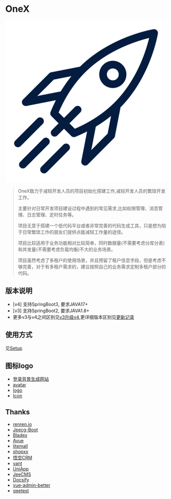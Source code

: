 # OneX
![img](./_media/icon.svg ':size=120x120')

> OneX致力于减轻开发人员的项目初始化搭建工作,减轻开发人员的繁琐开发工作。
> 
> 主要针对日常开发项目建设过程中遇到的常见需求,比如权限管理、消息管理、日志管理、定时任务等。
> 
> 项目无意于搭建一个低代码平台或者非常完善的代码生成工具，只是想为陷于日常繁琐工作的朋友们提供点能减轻工作量的途径。
> 
> 项目比较适用于业务功能相对比较简单，同时数据量(不需要考虑分库分表)和并发量(不需要考虑负载均衡)不大的业务场景。
> 
> 项目虽然考虑了多租户的使用场景，并且预留了租户信息字段，但是考虑不够完善，对于有多租户需求的，建议按照自己的业务需求定制多租户部分的代码。 

## 版本说明
* [v4] 支持SpringBoot3, 要求JAVA17+
* [v3] 支持SpringBoot2, 要求JAVA1.8+
* 更多v3与v4之间区别见[v3升级v4](boot/v3_to_v4.md),更详细版本区别见[更新记录]((boot/CHANGELOG.md))

## 使用方式
见[Setup](boot/Setup.md)

## 图标logo
* [登录背景生成网站](https://trianglify.io)
* [avatar](https://www.iconfinder.com/iconsets/business-avatar-1)
* [logo](https://www.iconfinder.com/icons/2120156/astronaut_astronomy_rocket_science_space_icon)
* [Icon](https://www.iconfont.cn/collections/detail?cid=9402)

## Thanks
* [renren.io](https://www.renren.io/)
* [Jeecg-Boot](http://www.jeecg.com/)
* [Bladex](https://bladex.vip/#/)
* [Avue](https://avuejs.com/)
* [litemall](https://github.com/linlinjava/litemall)
* [shopxx](https://www.shopxx.net/products/shopxx-b2b2c)
* [悟空CRM](https://gitee.com/wukongcrm/72crm-java)
* [vant](https://youzan.github.io/vant/)
* [UniApp](https://uniapp.dcloud.io/)
* [JeeCMS](http://www.jeecms.com/)
* [Docsify](https://docsify.js.org/)
* [vue-admin-better](https://github.com/chuzhixin/vue-admin-better)
* [geetest](https://docs.geetest.com/)

